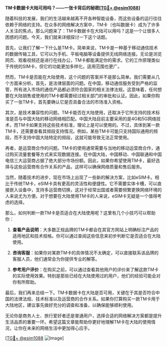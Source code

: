 **TM卡数据卡大陆可用吗？——一张卡背后的秘密[[TG💪+ @esim1088](https://t.me/s/esim1088)]**

随着科技的发展，我们的生活越来越离不开各种智能设备，而这些设备的运行往往依赖于网络的支持。在众多的网络解决方案中，TM卡（也叫数据卡）成为了许多人关注的焦点。那么问题来了：TM卡数据卡在大陆可以用吗？这是一个让很多人困惑的问题。今天，我们就来详细探讨一下这个话题。

首先，让我们了解一下什么是TM卡。简单来说，TM卡是一种基于移动通信技术的数据传输工具，它可以为手机、平板电脑等设备提供无线网络连接。无论是浏览网页、观看视频还是进行在线办公，TM卡都能满足你的需求。它的工作原理类似于传统的SIM卡，但它的功能更加多样化，适用范围也更广。

然而，TM卡是否能在大陆使用，这个问题的答案并不是那么简单。我们需要从几个方面来分析。首先，是法律层面的问题。在中国，移动通信服务受到严格的监管，所有进入市场的通信产品都必须符合国家的相关法律法规。这意味着，任何想要在大陆销售或使用的TM卡都需要经过相关部门的审批和认证。因此，如果你购买了一张TM卡，首先要确认它是否具备合法的市场准入资格。

其次，是技术兼容性的问题。TM卡能否在大陆使用，还取决于它所支持的技术标准是否与中国大陆的移动网络相匹配。中国大陆目前主要采用的是4G和5G网络技术，而TM卡如果支持这些技术标准，理论上是可以使用的。不过，具体到某一款TM卡，还需要查看其频段支持情况。例如，某些TM卡可能只支持国际通用的频段，而不支持中国大陆特定的频段，这就可能导致无法正常使用。

再者，是运营商合作的问题。TM卡的使用通常需要与当地的移动运营商合作，通过购买流量套餐等方式来实现数据连接。在中国大陆，中国移动、中国联通和中国电信三大运营商占据了绝大部分市场份额。因此，如果你希望使用TM卡，最好选择与这些运营商有合作关系的产品，这样可以确保网络质量和售后服务。

当然，随着技术的进步，现在市场上出现了一些新的解决方案，比如eSIM卡。相比于传统TM卡，eSIM卡具有更高的灵活性和便捷性。它不需要实体卡槽，可以直接嵌入设备中，支持多运营商切换，这对于经常出国或者需要频繁更换网络环境的人来说尤为方便。对于想要在大陆使用TM卡的人来说，eSIM卡无疑是一个值得考虑的选择。

那么，如何判断一款TM卡是否适合在大陆使用呢？这里有几个小技巧可以帮助你：

1. **查看产品说明**：大多数正规品牌的TM卡都会在其官方网站上明确标注产品的适用地区和技术规格。你可以通过查阅这些信息来初步判断它是否适合在大陆使用。

2. **咨询客服**：如果你对某款TM卡的具体情况不太确定，可以直接联系该品牌的客服人员，他们通常会为你提供专业的解答。

3. **参考用户评价**：在购买之前，可以通过查看其他用户的评价来了解这款TM卡的实际使用效果。特别是那些已经在大陆使用过的用户，他们的经验可能会对你有所帮助。

最后，我们再来总结一下。TM卡数据卡在大陆是否可用，关键在于其是否符合中国的法律法规、技术标准以及运营商的合作关系。如果你打算购买一款TM卡用于大陆地区，建议事先做好充分的调查和准备，以确保能够顺利使用。

无论你是商务人士、旅行爱好者还是普通用户，选择合适的网络解决方案都是提升生活品质的重要一环。希望这篇文章能帮助你更好地理解TM卡在大陆的使用情况，让你在未来的网络生活中更加得心应手。

[[TG💪+ @esim1088](https://t.me/s/esim1088) ![Image](https://i.postimg.cc/4NQfJmqS/Snipaste-2025-05-13-00-14-12.png)]